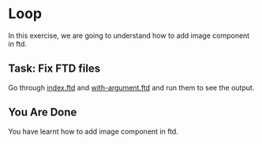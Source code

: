 # Loop

In this exercise, we are going to understand how to add image component in ftd.

## Task: Fix FTD files

Go through [index.ftd](index.ftd) and [with-argument.ftd](with-argument.ftd) and 
run them to see the output.

## You Are Done

You have learnt how to add image component in ftd.
